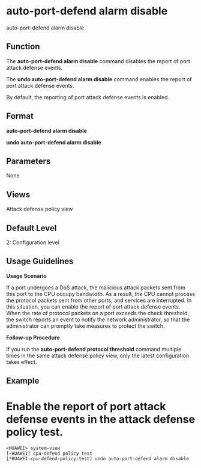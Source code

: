 auto-port-defend alarm disable
==============================

auto-port-defend alarm disable

Function
--------



The **auto-port-defend alarm disable** command disables the report of port attack defense events.

The **undo auto-port-defend alarm disable** command enables the report of port attack defense events.



By default, the reporting of port attack defense events is enabled.


Format
------

**auto-port-defend alarm disable**

**undo auto-port-defend alarm disable**


Parameters
----------

None

Views
-----

Attack defense policy view


Default Level
-------------

2: Configuration level


Usage Guidelines
----------------

**Usage Scenario**

If a port undergoes a DoS attack, the malicious attack packets sent from this port to the CPU occupy bandwidth. As a result, the CPU cannot process the protocol packets sent from other ports, and services are interrupted. In this situation, you can enable the report of port attack defense events. When the rate of protocol packets on a port exceeds the check threshold, the switch reports an event to notify the network administrator, so that the administrator can promptly take measures to protect the switch.

**Follow-up Procedure**

If you run the **auto-port-defend protocol threshold** command multiple times in the same attack defense policy view, only the latest configuration takes effect.


Example
-------

# Enable the report of port attack defense events in the attack defense policy test.
```
<HUAWEI> system-view
[~HUAWEI] cpu-defend policy test
[*HUAWEI-cpu-defend-policy-test] undo auto-port-defend alarm disable

```